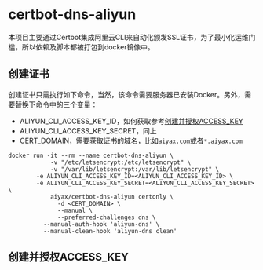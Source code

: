 # certbot-dns-aliyun

本项目主要通过Certbot集成阿里云CLI来自动化颁发SSL证书，为了最小化运维门槛，所以依赖及脚本都被打包到docker镜像中。

## 创建证书

创建证书只需执行如下命令，当然，该命令需要服务器已安装Docker。另外，需要替换下命令中的三个变量：
- ALIYUN_CLI_ACCESS_KEY_ID，如何获取参考[创建并授权ACCESS_KEY](README.md#创建并授权ACCESS_KEY)
- ALIYUN_CLI_ACCESS_KEY_SECRET，同上
- CERT_DOMAIN，需要获取证书的域名，比如`aiyax.com`或者`*.aiyax.com`
```
docker run -it --rm --name certbot-dns-aliyun \
            -v "/etc/letsencrypt:/etc/letsencrypt" \
            -v "/var/lib/letsencrypt:/var/lib/letsencrypt" \
	    -e ALIYUN_CLI_ACCESS_KEY_ID=<ALIYUN_CLI_ACCESS_KEY_ID> \
	    -e ALIYUN_CLI_ACCESS_KEY_SECRET=<ALIYUN_CLI_ACCESS_KEY_SECRET> \
            aiyax/certbot-dns-aliyun certonly \
              -d <CERT_DOMAIN> \
              --manual \
              --preferred-challenges dns \
	      --manual-auth-hook 'aliyun-dns' \
	      --manual-clean-hook 'aliyun-dns clean'
```

## 创建并授权ACCESS_KEY


